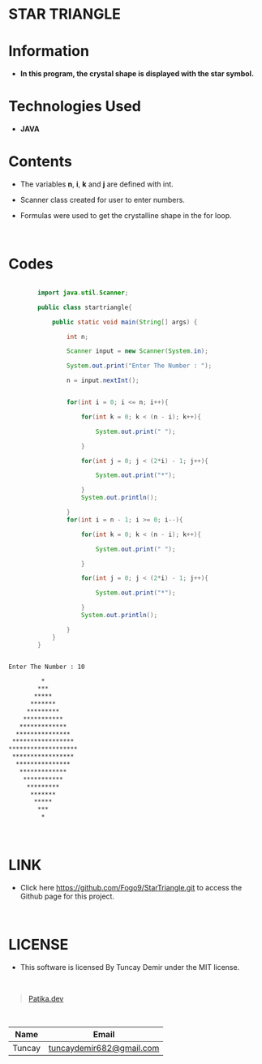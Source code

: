# **STAR TRIANGLE**

# Information

* **In this program, the crystal shape is displayed with the star symbol.**

# Technologies Used

* **JAVA**

# Contents

* The variables **n**, **i**, **k** and **j** are defined with int.

* Scanner class created for user to enter numbers.

* Formulas were used to get the crystalline shape in the for loop.

<br />

# Codes

```Java

        import java.util.Scanner;

        public class startriangle{

            public static void main(String[] args) {

                int n;

                Scanner input = new Scanner(System.in);

                System.out.print("Enter The Number : ");

                n = input.nextInt();


```

```Java

                for(int i = 0; i <= n; i++){

                    for(int k = 0; k < (n - i); k++){

                        System.out.print(" ");

                    }

                    for(int j = 0; j < (2*i) - 1; j++){

                        System.out.print("*");

                    }
                    System.out.println();

                }
                for(int i = n - 1; i >= 0; i--){

                    for(int k = 0; k < (n - i); k++){

                        System.out.print(" ");

                    }

                    for(int j = 0; j < (2*i) - 1; j++){

                        System.out.print("*");

                    }
                    System.out.println();

                }
            }
        }

```

```bash

Enter The Number : 10

         *
        ***
       *****
      *******
     *********
    ***********
   *************
  ***************
 *****************
*******************
 *****************
  ***************
   *************
    ***********
     *********
      *******
       *****
        ***
         *

```

<br />

# LINK

* Click here https://github.com/Fogo9/StarTriangle.git to access the Github page for this project.

<br />

# LICENSE

* This software is licensed By Tuncay Demir under the MIT license.

<br />

>[Patika.dev](https://app.patika.dev/fogomurphy)

<br/>

| Name |  Email |
| ---- |  ----- |
| Tuncay | tuncaydemir682@gmail.com |
